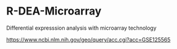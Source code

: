 # R-DEA-Microarray
Differential expresssion analysis with microarray technology

https://www.ncbi.nlm.nih.gov/geo/query/acc.cgi?acc=GSE125565
